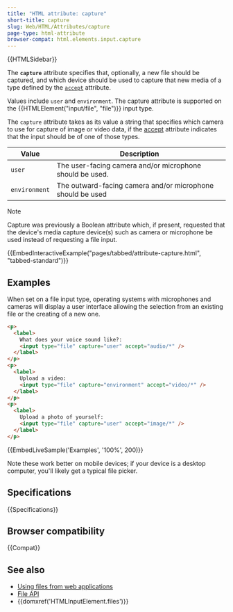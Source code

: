 ```yaml
---
title: "HTML attribute: capture"
short-title: capture
slug: Web/HTML/Attributes/capture
page-type: html-attribute
browser-compat: html.elements.input.capture
---
```


{{HTMLSidebar}}

The **`capture`** attribute specifies that, optionally, a new file should be captured, and which device should be used to capture that new media of a type defined by the [`accept`](/en-US/docs/Web/HTML/Attributes/accept) attribute.

Values include `user` and `environment`. The capture attribute is supported on the {{HTMLElement("input/file", "file")}} input type.

The `capture` attribute takes as its value a string that specifies which camera to use for capture of image or video data, if the [accept](/en-US/docs/Web/HTML/Attributes/accept) attribute indicates that the input should be of one of those types.

| Value         | Description                                                |
| ------------- | ---------------------------------------------------------- |
| `user`        | The user-facing camera and/or microphone should be used.   |
| `environment` | The outward-facing camera and/or microphone should be used |

> [!NOTE]
> Capture was previously a Boolean attribute which, if present, requested that the device's media capture device(s) such as camera or microphone be used instead of requesting a file input.

{{EmbedInteractiveExample("pages/tabbed/attribute-capture.html", "tabbed-standard")}}

## Examples

When set on a file input type, operating systems with microphones and cameras will display a user interface allowing the selection from an existing file or the creating of a new one.

```html
<p>
  <label>
    What does your voice sound like?:
    <input type="file" capture="user" accept="audio/*" />
  </label>
</p>
<p>
  <label>
    Upload a video:
    <input type="file" capture="environment" accept="video/*" />
  </label>
</p>
<p>
  <label>
    Upload a photo of yourself:
    <input type="file" capture="user" accept="image/*" />
  </label>
</p>
```

{{EmbedLiveSample('Examples', '100%', 200)}}

Note these work better on mobile devices; if your device is a desktop computer, you'll likely get a typical file picker.

## Specifications

{{Specifications}}

## Browser compatibility

{{Compat}}

## See also

- [Using files from web applications](/en-US/docs/Web/API/File_API/Using_files_from_web_applications)
- [File API](/en-US/docs/Web/API/File)
- {{domxref('HTMLInputElement.files')}}
